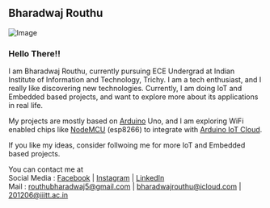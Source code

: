 ## Bharadwaj Routhu   

![Image](https://avatars.githubusercontent.com/u/77038120?s=400&u=d70b48c6d758f0041cf7cd732040f85cfd4e37ea&v=4)

### Hello There!!  
I am Bharadwaj Routhu, currently pursuing ECE Undergrad at Indian Institute of Information and Technology, Trichy. I am a tech enthusiast, and I really like discovering new technologies. Currently, I am doing IoT and Embedded based projects, and want to explore more about its applications in real life.  

My projects are mostly based on [Arduino](https://www.arduino.cc/) Uno, and I am exploring WiFi enabled chips like [NodeMCU](https://www.nodemcu.com/index_en.html) (esp8266) to integrate with [Arduino IoT Cloud](https://create.arduino.cc/iot).  

If you like my ideas, consider follwoing me for more IoT and Embedded based projects. 

You can contact me at  
Social Media : [Facebook](https://www.facebook.com/routhu.bharadwaj) | [Instagram](https://www.instagram.com/bharadwaj_routhu) | [LinkedIn](https://www.linkedin.com/in/bharadwaj-routhu-8239ba201)  
Mail : routhubharadwaj5@gmail.com | bharadwajrouthu@icloud.com | 201206@iiitt.ac.in
